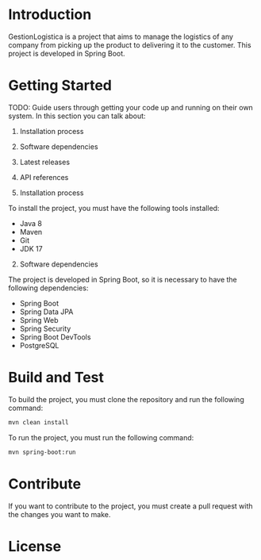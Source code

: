 # Introduction 

GestionLogistica is a project that aims to manage the logistics of any company from picking up the product to delivering it to the customer. This project is developed in Spring Boot. 

# Getting Started
TODO: Guide users through getting your code up and running on their own system. In this section you can talk about:
1.	Installation process
2.	Software dependencies
3.	Latest releases
4.	API references

1. Installation process

To install the project, you must have the following tools installed:
- Java 8
- Maven
- Git
- JDK 17

2. Software dependencies

The project is developed in Spring Boot, so it is necessary to have the following dependencies:

- Spring Boot
- Spring Data JPA
- Spring Web
- Spring Security
- Spring Boot DevTools
- PostgreSQL

# Build and Test

To build the project, you must clone the repository and run the following command:

```bash
mvn clean install
```

To run the project, you must run the following command:

```bash
mvn spring-boot:run
```

# Contribute

If you want to contribute to the project, you must create a pull request with the changes you want to make.

# License


